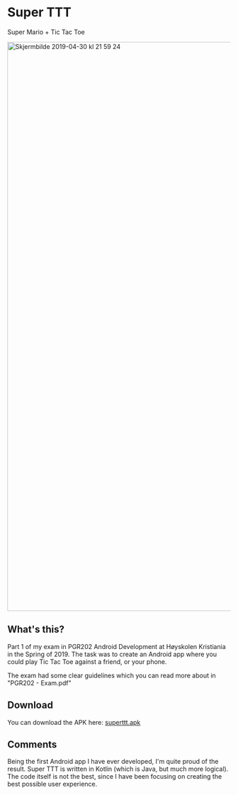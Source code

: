 # Super TTT
Super Mario + Tic Tac Toe

<img width="1285" alt="Skjermbilde 2019-04-30 kl  21 59 24" src="https://user-images.githubusercontent.com/4276097/56989684-5318a780-6b93-11e9-9367-e7959ff0d261.png">

## What's this?
Part 1 of my exam in PGR202 Android Development at Høyskolen Kristiania in the Spring of 2019. 
The task was to create an Android app where you could play Tic Tac Toe against a friend, or your phone.

The exam had some clear guidelines which you can read more about in "PGR202 - Exam.pdf"

## Download
You can download the APK here: [superttt.apk](https://github.com/jahnsrud/super-ttt/files/3132935/superttt.apk.zip)


## Comments
Being the first Android app I have ever developed, I'm quite proud of the result. 
Super TTT is written in Kotlin (which is Java, but much more logical). 
The code itself is not the best, since I have been focusing on creating the best possible user experience. 
